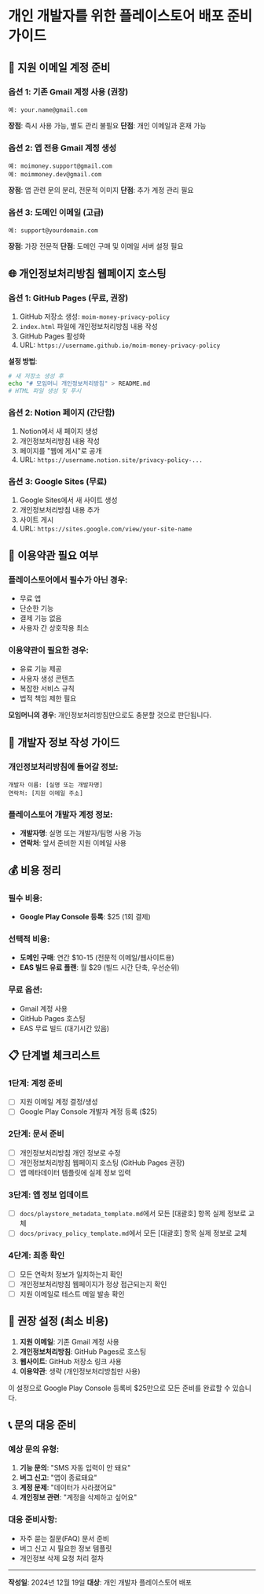 # 개인 개발자를 위한 플레이스토어 배포 준비 가이드

## 📧 지원 이메일 계정 준비

### 옵션 1: 기존 Gmail 계정 사용 (권장)
```
예: your.name@gmail.com
```
**장점**: 즉시 사용 가능, 별도 관리 불필요
**단점**: 개인 이메일과 혼재 가능

### 옵션 2: 앱 전용 Gmail 계정 생성
```
예: moimoney.support@gmail.com
예: moimmoney.dev@gmail.com
```
**장점**: 앱 관련 문의 분리, 전문적 이미지
**단점**: 추가 계정 관리 필요

### 옵션 3: 도메인 이메일 (고급)
```
예: support@yourdomain.com
```
**장점**: 가장 전문적
**단점**: 도메인 구매 및 이메일 서버 설정 필요

## 🌐 개인정보처리방침 웹페이지 호스팅

### 옵션 1: GitHub Pages (무료, 권장)
1. GitHub 저장소 생성: `moim-money-privacy-policy`
2. `index.html` 파일에 개인정보처리방침 내용 작성
3. GitHub Pages 활성화
4. URL: `https://username.github.io/moim-money-privacy-policy`

**설정 방법**:
```bash
# 새 저장소 생성 후
echo "# 모임머니 개인정보처리방침" > README.md
# HTML 파일 생성 및 푸시
```

### 옵션 2: Notion 페이지 (간단함)
1. Notion에서 새 페이지 생성
2. 개인정보처리방침 내용 작성
3. 페이지를 "웹에 게시"로 공개
4. URL: `https://username.notion.site/privacy-policy-...`

### 옵션 3: Google Sites (무료)
1. Google Sites에서 새 사이트 생성
2. 개인정보처리방침 내용 추가
3. 사이트 게시
4. URL: `https://sites.google.com/view/your-site-name`

## 📝 이용약관 필요 여부

### 플레이스토어에서 필수가 아닌 경우:
- 무료 앱
- 단순한 기능
- 결제 기능 없음
- 사용자 간 상호작용 최소

### 이용약관이 필요한 경우:
- 유료 기능 제공
- 사용자 생성 콘텐츠
- 복잡한 서비스 규칙
- 법적 책임 제한 필요

**모임머니의 경우**: 개인정보처리방침만으로도 충분할 것으로 판단됩니다.

## 🏢 개발자 정보 작성 가이드

### 개인정보처리방침에 들어갈 정보:
```
개발자 이름: [실명 또는 개발자명]
연락처: [지원 이메일 주소]
```

### 플레이스토어 개발자 계정 정보:
- **개발자명**: 실명 또는 개발자/팀명 사용 가능
- **연락처**: 앞서 준비한 지원 이메일 사용

## 💰 비용 정리

### 필수 비용:
- **Google Play Console 등록**: $25 (1회 결제)

### 선택적 비용:
- **도메인 구매**: 연간 $10-15 (전문적 이메일/웹사이트용)
- **EAS 빌드 유료 플랜**: 월 $29 (빌드 시간 단축, 우선순위)

### 무료 옵션:
- Gmail 계정 사용
- GitHub Pages 호스팅
- EAS 무료 빌드 (대기시간 있음)

## 📋 단계별 체크리스트

### 1단계: 계정 준비
- [ ] 지원 이메일 계정 결정/생성
- [ ] Google Play Console 개발자 계정 등록 ($25)

### 2단계: 문서 준비
- [ ] 개인정보처리방침 개인 정보로 수정
- [ ] 개인정보처리방침 웹페이지 호스팅 (GitHub Pages 권장)
- [ ] 앱 메타데이터 템플릿에 실제 정보 입력

### 3단계: 앱 정보 업데이트
- [ ] `docs/playstore_metadata_template.md`에서 모든 [대괄호] 항목 실제 정보로 교체
- [ ] `docs/privacy_policy_template.md`에서 모든 [대괄호] 항목 실제 정보로 교체

### 4단계: 최종 확인
- [ ] 모든 연락처 정보가 일치하는지 확인
- [ ] 개인정보처리방침 웹페이지가 정상 접근되는지 확인
- [ ] 지원 이메일로 테스트 메일 발송 확인

## 🚀 권장 설정 (최소 비용)

1. **지원 이메일**: 기존 Gmail 계정 사용
2. **개인정보처리방침**: GitHub Pages로 호스팅
3. **웹사이트**: GitHub 저장소 링크 사용
4. **이용약관**: 생략 (개인정보처리방침만 사용)

이 설정으로 Google Play Console 등록비 $25만으로 모든 준비를 완료할 수 있습니다.

## 📞 문의 대응 준비

### 예상 문의 유형:
1. **기능 문의**: "SMS 자동 입력이 안 돼요"
2. **버그 신고**: "앱이 종료돼요"
3. **계정 문제**: "데이터가 사라졌어요"
4. **개인정보 관련**: "계정을 삭제하고 싶어요"

### 대응 준비사항:
- 자주 묻는 질문(FAQ) 문서 준비
- 버그 신고 시 필요한 정보 템플릿
- 개인정보 삭제 요청 처리 절차

---

**작성일**: 2024년 12월 19일
**대상**: 개인 개발자 플레이스토어 배포
